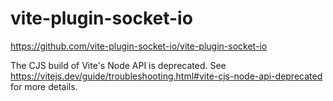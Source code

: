 # vite-plugin-socket-io

https://github.com/vite-plugin-socket-io/vite-plugin-socket-io

The CJS build of Vite's Node API is deprecated. See https://vitejs.dev/guide/troubleshooting.html#vite-cjs-node-api-deprecated for more details.



